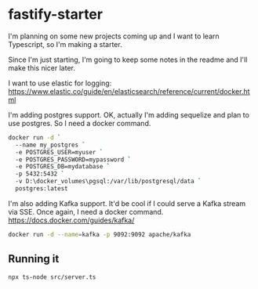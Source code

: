 # fastify-starter

I'm planning on some new projects coming up and I want to learn Typescript, so I'm making a starter.

Since I'm just starting, I'm going to keep some notes in the readme and I'll make this nicer later.

I want to use elastic for logging:
https://www.elastic.co/guide/en/elasticsearch/reference/current/docker.html

I'm adding postgres support.  OK, actually I'm adding sequelize and plan to use postgres.  So I need a docker command.

```bash
docker run -d `
  --name my_postgres `
  -e POSTGRES_USER=myuser `
  -e POSTGRES_PASSWORD=mypassword `
  -e POSTGRES_DB=mydatabase `
  -p 5432:5432 `
  -v D:\docker_volumes\pgsql:/var/lib/postgresql/data `
  postgres:latest
```

I'm also adding Kafka support.  It'd be cool if I could serve a Kafka stream via SSE.
Once again, I need a docker command. https://docs.docker.com/guides/kafka/

```bash
docker run -d --name=kafka -p 9092:9092 apache/kafka
```

## Running it
```bash
npx ts-node src/server.ts
```